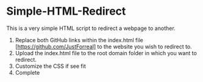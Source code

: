 # Simple-HTML-Redirect
This is a very simple HTML script to redirect a webpage to another.

1. Replace both GitHub links within the index.html file [https://github.com/JustForreal] to the website you wish to redirect to.
2. Upload the index.html file to the root domain folder in which you want to redirect.
3. Customize the CSS if see fit
4. Complete
